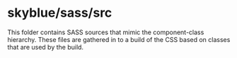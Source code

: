 # skyblue/sass/src

This folder contains SASS sources that mimic the component-class hierarchy. These files
are gathered in to a build of the CSS based on classes that are used by the build.
